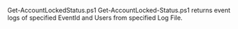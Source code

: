 Get-AccountLockedStatus.ps1 Get-AccountLocked-Status.ps1 returns event logs of specified EventId and Users from specified Log File. 

